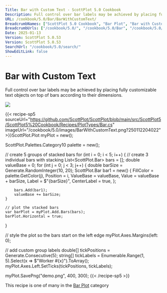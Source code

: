 ```yaml
---
Title: Bar with Custom Text - ScottPlot 5.0 Cookbook
Description: Full control over bar labels may be achieved by placing fully customizable text objects on top of bars according to their dimensions.
URL: /cookbook/5.0/Bar/BarWithCustomText/
BreadcrumbNames: ["ScottPlot 5.0 Cookbook", "Bar Plot", "Bar with Custom Text"]
BreadcrumbUrls: ["/cookbook/5.0/", "/cookbook/5.0/Bar", "/cookbook/5.0/Bar/BarWithCustomText"]
Date: 2025-01-13
Version: ScottPlot 5.0.53
Version: ScottPlot 5.0.53
SearchUrl: "/cookbook/5.0/search/"
ShowEditLink: false
---
```



<div class='d-flex align-items-center mt-5'>
<h1 class='me-2 text-dark my-0 border-0'>Bar with Custom Text</h1>
</div>

Full control over bar labels may be achieved by placing fully customizable text objects on top of bars according to their dimensions.

[![](/cookbook/5.0/images/BarWithCustomText.png?250112204022)](/cookbook/5.0/images/BarWithCustomText.png?250112204022)

{{< recipe-sp5 sourceUrl="https://github.com/ScottPlot/ScottPlot/blob/main/src/ScottPlot5/ScottPlot5%20Cookbook/Recipes/PlotTypes/Bar.cs" imageUrl="/cookbook/5.0/images/BarWithCustomText.png?250112204022" >}}ScottPlot.Plot myPlot = new();

ScottPlot.Palettes.Category10 palette = new();

// create 5 groups of stacked bars
for (int i = 0; i &lt; 5; i++)
{
    // create 3 individual bars with stacking
    List&lt;ScottPlot.Bar&gt; bars = [];
    double valueBase = 0;
    for (int j = 0; j &lt; 3; j++)
    {
        double barSize = Generate.RandomInteger(10, 20);
        ScottPlot.Bar bar1 = new()
        {
            FillColor = palette.GetColor(j),
            Position = i,
            ValueBase = valueBase,
            Value = valueBase + barSize,
            Label = $"{barSize}",
            CenterLabel = true,
        };

        bars.Add(bar1);
        valueBase += barSize;
    }

    // plot the stacked bars
    var barPlot = myPlot.Add.Bars(bars);
    barPlot.Horizontal = true;
}

// style the plot so the bars start on the left edge
myPlot.Axes.Margins(left: 0);

// add custom group labels
double[] tickPositions = Generate.Consecutive(5);
string[] tickLabels = Enumerable.Range(1, 5).Select(x =&gt; $"Worker #{x}").ToArray();
myPlot.Axes.Left.SetTicks(tickPositions, tickLabels);

myPlot.SavePng("demo.png", 400, 300);
{{< /recipe-sp5 >}}

<div class='my-5 text-center'>This recipe is one of many in the <a href='/cookbook/5.0/Bar'>Bar Plot</a> category</div>


